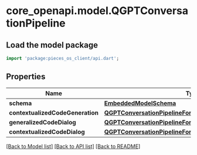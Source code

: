 # core_openapi.model.QGPTConversationPipeline

## Load the model package
```dart
import 'package:pieces_os_client/api.dart';
```

## Properties
Name | Type | Description | Notes
------------ | ------------- | ------------- | -------------
**schema** | [**EmbeddedModelSchema**](EmbeddedModelSchema.md) |  | [optional] 
**contextualizedCodeGeneration** | [**QGPTConversationPipelineForContextualizedCodeGeneration**](QGPTConversationPipelineForContextualizedCodeGeneration.md) |  | [optional] 
**generalizedCodeDialog** | [**QGPTConversationPipelineForGeneralizedCodeDialog**](QGPTConversationPipelineForGeneralizedCodeDialog.md) |  | [optional] 
**contextualizedCodeDialog** | [**QGPTConversationPipelineForContextualizedCodeDialog**](QGPTConversationPipelineForContextualizedCodeDialog.md) |  | [optional] 

[[Back to Model list]](../README.md#documentation-for-models) [[Back to API list]](../README.md#documentation-for-api-endpoints) [[Back to README]](../README.md)



